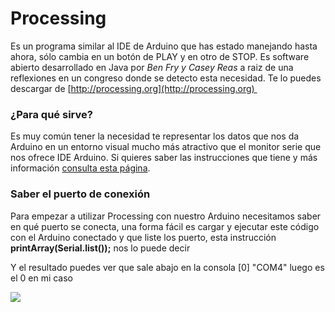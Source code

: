 
# Processing

Es un programa similar al IDE de Arduino que has estado manejando hasta ahora, sólo cambia en un botón de PLAY y en otro de STOP. Es software abierto desarrollado en Java por *Ben Fry y Casey Reas* a raiz de una reflexiones en un congreso donde se detecto esta necesidad. Te lo puedes descargar de [http://processing.org](http://processing.org) 

### ¿Para qué sirve?

Es muy común tener la necesidad te representar los datos que nos da Arduino en un entorno visual mucho más atractivo que el monitor serie que nos ofrece IDE Arduino. Si quieres saber las instrucciones que tiene y más información [consulta esta página](http://diymakers.es/arduino-processing-primeros-pasos/).

### Saber el puerto de conexión

Para empezar a utilizar Processing con nuestro Arduino necesitamos saber en qué puerto se conecta, una forma fácil es cargar y ejecutar este código con el Arduino conectado y que liste los puerto, esta instrucción **printArray(Serial.list());** nos lo puede decir 



Y el resultado puedes ver que sale abajo en la consola [0] "COM4" luego es el 0 en mi caso

![](img/img0.png)
